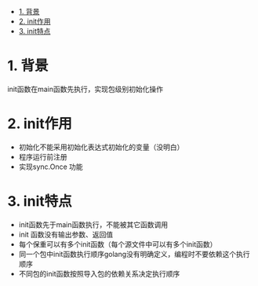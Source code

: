 <!-- TOC -->

- [1. 背景](#1-背景)
- [2. init作用](#2-init作用)
- [3. init特点](#3-init特点)

<!-- /TOC -->
# 1. 背景
init函数在main函数先执行，实现包级别初始化操作

# 2. init作用
* 初始化不能采用初始化表达式初始化的变量（没明白）
* 程序运行前注册
* 实现sync.Once 功能

# 3. init特点
* init函数先于main函数执行，不能被其它函数调用
* init 函数没有输出参数、返回值
* 每个保重可以有多个init函数（每个源文件中可以有多个init函数）
* 同一个包中init函数执行顺序golang没有明确定义，编程时不要依赖这个执行顺序
* 不同包的init函数按照导入包的依赖关系决定执行顺序

